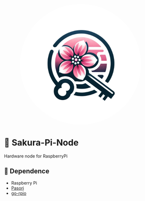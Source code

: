 <div align="center">
<img src="https://raw.githubusercontent.com/niwaniwa/Project-Sakura/main/Assets/icon.png" alt="Misskey logo" style="border-radius:50%" width="400"/>

</div>

# 🌸 Sakura-Pi-Node

Hardware node for RaspberryPi

## 💉 Dependence
- Raspberry Pi
- [Pasori](https://github.com/bamchoh/pasori)
- [go-rpio](https://github.com/stianeikeland/go-rpio)